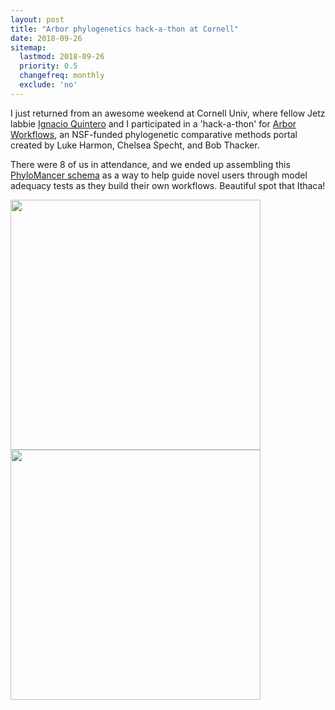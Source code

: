 ```yaml
---
layout: post
title: "Arbor phylogenetics hack-a-thon at Cornell"
date: 2018-09-26
sitemap:
  lastmod: 2018-09-26
  priority: 0.5
  changefreq: monthly
  exclude: 'no'
---
```


I just returned from an awesome weekend at Cornell Univ, where fellow Jetz labbie [Ignacio Quintero]() and I participated in a 'hack-a-thon' for [Arbor Workflows](http://www.arborworkflows.com/), an NSF-funded phylogenetic comparative methods portal created by Luke Harmon, Chelsea Specht, and Bob Thacker.

There were 8 of us in attendance, and we ended up assembling this [PhyloMancer schema](https://github.com/arborworkflows/phyloMancer) as a way to help guide novel users through model adequacy tests as they build their own workflows.  Beautiful spot that Ithaca!

<img src="http://n8upham.github.io/images/arborWorking.jpg" height="400" />

<img src="http://n8upham.github.io/images/arborCornell.jpg" height="400" />


